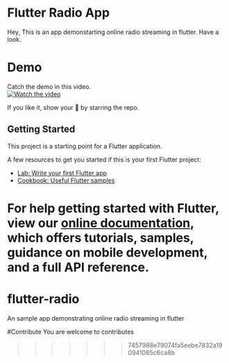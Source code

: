 
# Flutter Radio App

Hey, This is an app demonstarting online radio streaming in flutter. Have a look.


# Demo

Catch the demo in this video.<br>
[![Watch the video](https://img.youtube.com/vi/F6TLx_KavT4/hqdefault.jpg)](https://youtu.be/F6TLx_KavT4)

If you like it, show your :blue_heart: by starring the repo. 

## Getting Started

This project is a starting point for a Flutter application.

A few resources to get you started if this is your first Flutter project:

- [Lab: Write your first Flutter app](https://flutter.dev/docs/get-started/codelab)
- [Cookbook: Useful Flutter samples](https://flutter.dev/docs/cookbook)

For help getting started with Flutter, view our
[online documentation](https://flutter.dev/docs), which offers tutorials,
samples, guidance on mobile development, and a full API reference.
=======
# flutter-radio
An sample app demonstrating online radio streaming in flutter

#Contribute
You are welcome to contributes
>>>>>>> 7457988e79074fa5eebe7832a190941065c6ca8b
